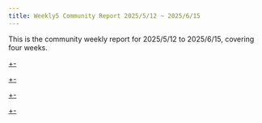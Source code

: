 ```yaml
---
title: Weekly5 Community Report 2025/5/12 ~ 2025/6/15
---
```


This is the community weekly report for 2025/5/12 to 2025/6/15, covering four weeks.

[+-](/weekly/weekly5/official.md#:embed)

[+-](/weekly/weekly5/projects.md#:embed)

[+-](/weekly/weekly5/packages.md#:embed)

[+-](/weekly/weekly5/community.md#:embed)

